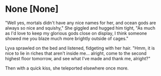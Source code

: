 # None [None]
"Well yes, mortals didn't have any nice names for her, and ocean gods are always so nice and squishy," She giggled and hugged him tight, "As much as I'd love to keep my glorious gods close on display, I think someone showed me you blaze much more brightly outside of cages."    

Lyva sprawled on the bed and listened, fidgeting with her hair. "Hmm, it is nice to lie in riches that aren't inside me... alright, come to the second highest floor tomorrow, and see what I've made and thank me, alright?"    

Then with a quick kiss, she teleported elsewhere once more.
